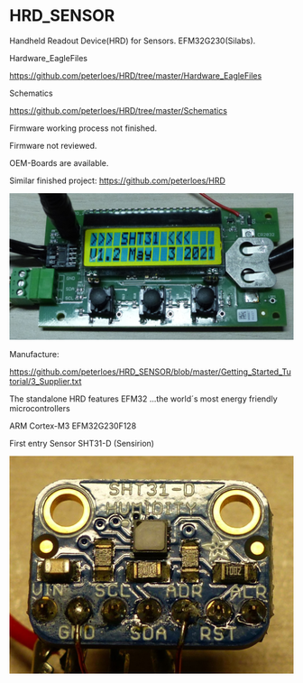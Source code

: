 # HRD_SENSOR
Handheld Readout Device(HRD) for Sensors. EFM32G230(Silabs).

Hardware_EagleFiles

https://github.com/peterloes/HRD/tree/master/Hardware_EagleFiles

Schematics

https://github.com/peterloes/HRD/tree/master/Schematics


Firmware working process not finished.

Firmware not reviewed.

OEM-Boards are available.

Similar finished project: https://github.com/peterloes/HRD

![My image](https://github.com/peterloes/HRD_SENSOR/blob/main/Getting_Started_Tutorial/1_Electronic_board.jpg)

Manufacture:

https://github.com/peterloes/HRD_SENSOR/blob/master/Getting_Started_Tutorial/3_Supplier.txt

The standalone HRD features EFM32 ...the world´s most energy friendly microcontrollers

ARM Cortex-M3 EFM32G230F128

First entry Sensor SHT31-D (Sensirion)

![My image](https://github.com/peterloes/HRD_SENSOR/blob/main/Getting_Started_Tutorial/2_Sensor_SHT31_D.jpg)


